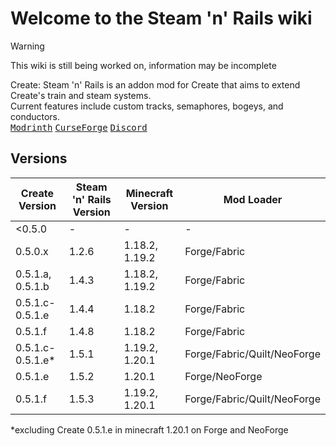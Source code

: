 # Welcome to the Steam 'n' Rails wiki

> [!Warning]
> This wiki is still being worked on, information may be incomplete

Create: Steam 'n' Rails is an addon mod for Create that aims to extend Create's train and steam systems.<br> Current features include custom tracks, semaphores, bogeys, and conductors.<br>
<kbd>[Modrinth](https://modrinth.com/mod/create-steam-n-rails)</kbd>
<kbd>[CurseForge](https://www.curseforge.com/minecraft/mc-mods/create-steam-n-rails)</kbd>
<kbd>[Discord](https://discord.gg/md78MGbEfK)</kbd>

## Versions

| Create Version    | Steam 'n' Rails Version | Minecraft Version | Mod Loader                  |
| ----------------- | ----------------------- | ----------------- | --------------------------- |
| <0.5.0            | -                       | -                 | -                           |
| 0.5.0.x           | 1.2.6                   | 1.18.2, 1.19.2    | Forge/Fabric                |
| 0.5.1.a, 0.5.1.b  | 1.4.3                   | 1.18.2, 1.19.2    | Forge/Fabric                |
| 0.5.1.c-0.5.1.e   | 1.4.4                   | 1.18.2            | Forge/Fabric                |
| 0.5.1.f           | 1.4.8                   | 1.18.2            | Forge/Fabric                |
| 0.5.1.c-0.5.1.e\* | 1.5.1                   | 1.19.2, 1.20.1    | Forge/Fabric/Quilt/NeoForge |
| 0.5.1.e           | 1.5.2                   | 1.20.1            | Forge/NeoForge              |
| 0.5.1.f           | 1.5.3                   | 1.19.2, 1.20.1    | Forge/Fabric/Quilt/NeoForge |

\*excluding Create 0.5.1.e in minecraft 1.20.1 on Forge and NeoForge

<!-- ## Features

### Blocks

1. [Semaphore](/features/blocks/Semaphore.md)*
2. [Train Coupler](/features/blocks/Train_Coupler.md)*
3. [Track Switches]()*
4. [Smokestacks]()*
5. [Tracks]()*
6. [Vent Block]()*

### Items

1. [Conductor Caps]()*
2. [Conductor Whistle]()*
3. [Remote Lens]()*

### Entities

1. [Conductor]()*
2. [Minecart With Workbench]()*
3. [Minecart With Jukebox]()*

### Other -->
